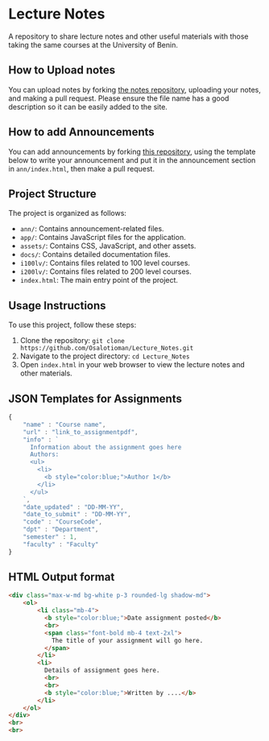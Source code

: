 # Lecture Notes

A repository to share lecture notes and other useful materials with those taking the same courses at the University of Benin.

## How to Upload notes

You can upload notes by forking [the notes repository](https://github.com/Osalotioman/notes), uploading your notes, and making a pull request. Please ensure the file name has a good description so it can be easily added to the site.

## How to add Announcements

You can add announcements by forking [this repository](https://github.com/Osalotioman/Lecture_Notes), using the template below to write your announcement and put it in the announcement section in `ann/index.html`, then make a pull request.

## Project Structure

The project is organized as follows:

- `ann/`: Contains announcement-related files.
- `app/`: Contains JavaScript files for the application.
- `assets/`: Contains CSS, JavaScript, and other assets.
- `docs/`: Contains detailed documentation files.
- `i100lv/`: Contains files related to 100 level courses.
- `i200lv/`: Contains files related to 200 level courses.
- `index.html`: The main entry point of the project.

## Usage Instructions

To use this project, follow these steps:

1. Clone the repository: `git clone https://github.com/Osalotioman/Lecture_Notes.git`
2. Navigate to the project directory: `cd Lecture_Notes`
3. Open `index.html` in your web browser to view the lecture notes and other materials.

## JSON Templates for Assignments
```javascript
{
    "name" : "Course name",
    "url" : "link_to_assignmentpdf",
    "info" : ` 
      Information about the assignment goes here
      Authors:
      <ul>
        <li>
          <b style="color:blue;">Author 1</b>
        </li>
      </ul>
    `,
    "date_updated" : "DD-MM-YY",
    "date_to_submit" : "DD-MM-YY",
    "code" : "CourseCode",
    "dpt" : "Department",
    "semester" : 1,
    "faculty" : "Faculty"
}
```
## HTML Output format
```html
<div class="max-w-md bg-white p-3 rounded-lg shadow-md">
    <ol>
        <li class="mb-4">
          <b style="color:blue;">Date assignment posted</b>
          <br>
          <span class="font-bold mb-4 text-2xl">
            The title of your assignment will go here.
          </span>
        </li>
        <li>
          Details of assignment goes here.
          <br>
          <br>
          <b style="color:blue;">Written by ....</b>
        </li>
    </ol>
</div>
<br>
<br>
